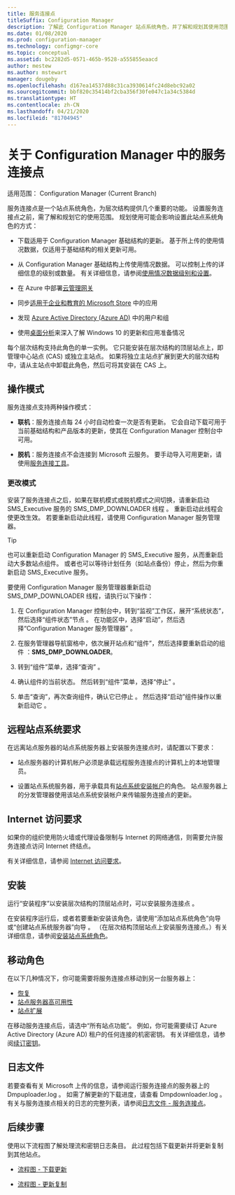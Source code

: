 ```yaml
---
title: 服务连接点
titleSuffix: Configuration Manager
description: 了解此 Configuration Manager 站点系统角色，并了解和规划其使用范围。
ms.date: 01/08/2020
ms.prod: configuration-manager
ms.technology: configmgr-core
ms.topic: conceptual
ms.assetid: bc2282d5-0571-465b-9528-a555855eaacd
author: mestew
ms.author: mstewart
manager: dougeby
ms.openlocfilehash: d167ea14537d88c31ca3930614fc24d8ebc92a02
ms.sourcegitcommit: bbf820c35414bf2cba356f30fe047c1a34c5384d
ms.translationtype: HT
ms.contentlocale: zh-CN
ms.lasthandoff: 04/21/2020
ms.locfileid: "81704945"
---
```

# <a name="about-the-service-connection-point-in-configuration-manager"></a>关于 Configuration Manager 中的服务连接点

适用范围：  Configuration Manager (Current Branch)

服务连接点是一个站点系统角色，为层次结构提供几个重要的功能。 设置服务连接点之前，需了解和规划它的使用范围。 规划使用可能会影响设置此站点系统角色的方式：

- 下载适用于 Configuration Manager 基础结构的更新。 基于所上传的使用情况数据，仅适用于基础结构的相关更新可用。

- 从 Configuration Manager 基础结构上传使用情况数据。 可以控制上传的详细信息的级别或数量。 有关详细信息，请参阅[使用情况数据级别和设置](../install/setup-reference.md#bkmk_usage)。

- 在 Azure 中部署[云管理网关](../../../clients/manage/cmg/plan-cloud-management-gateway.md)

- 同步[适用于企业和教育的 Microsoft Store](../../../../apps/deploy-use/manage-apps-from-the-windows-store-for-business.md) 中的应用

- 发现 [Azure Active Directory (Azure AD)](about-discovery-methods.md#azureaddisc) 中的用户和组

- 使用[桌面分析](../../../../desktop-analytics/overview.md)来深入了解 Windows 10 的更新和应用准备情况

每个层次结构支持此角色的单一实例。 它只能安装在层次结构的顶层站点上，即管理中心站点 (CAS) 或独立主站点。 如果将独立主站点扩展到更大的层次结构中，请从主站点中卸载此角色，然后可将其安装在 CAS 上。

## <a name="modes-of-operation"></a><a name="bkmk_modes"></a>操作模式

服务连接点支持两种操作模式：

- **联机**：服务连接点每 24 小时自动检查一次是否有更新。 它会自动下载可用于当前基础结构和产品版本的更新，使其在 Configuration Manager 控制台中可用。

- **脱机**：服务连接点不会连接到 Microsoft 云服务。 要手动导入可用更新，请使用[服务连接工具](../../manage/use-the-service-connection-tool.md)。

### <a name="change-mode"></a>更改模式

安装了服务连接点之后，如果在联机模式或脱机模式之间切换，请重新启动 SMS_Executive 服务的 SMS_DMP_DOWNLOADER 线程  。 重新启动此线程会使更改生效。 若要重新启动此线程，请使用 Configuration Manager 服务管理器。

> [!TIP]
> 也可以重新启动 Configuration Manager 的 SMS_Executive 服务，从而重新启动大多数站点组件。 或者也可以等待计划任务（如站点备份）停止，然后为你重新启动 SMS_Executive 服务。

要使用 Configuration Manager 服务管理器重新启动 SMS_DMP_DOWNLOADER 线程，请执行以下操作：

1. 在 Configuration Manager 控制台中，转到“监视”工作区，展开“系统状态”，然后选择“组件状态”节点    。 在功能区中，选择“启动”，然后选择“Configuration Manager 服务管理器”   。

1. 在服务管理器导航窗格中，依次展开站点和“组件”，然后选择要重新启动的组件  ：**SMS_DMP_DOWNLOADER**。

1. 转到“组件”菜单，选择“查询”   。

1. 确认组件的当前状态。 然后转到“组件”菜单，选择“停止”   。  

1. 单击“查询”，再次查询组件，确认它已停止  。 然后选择“启动”组件操作以重新启动它  。

## <a name="remote-site-system-requirements"></a>远程站点系统要求

在远离站点服务器的站点系统服务器上安装服务连接点时，请配置以下要求：

- 站点服务器的计算机帐户必须是承载远程服务连接点的计算机上的本地管理员。

- 设置站点系统服务器，用于承载具有[站点系统安装帐户](../../../plan-design/hierarchy/accounts.md#site-system-installation-account)的角色。 站点服务器上的分发管理器使用该站点系统安装帐户来传输服务连接点的更新。

## <a name="internet-access-requirements"></a><a name="bkmk_urls"></a> Internet 访问要求

如果你的组织使用防火墙或代理设备限制与 Internet 的网络通信，则需要允许服务连接点访问 Internet 终结点。

有关详细信息，请参阅 [Internet 访问要求](../../../plan-design/network/internet-endpoints.md#bkmk_scp)。

## <a name="install"></a>安装

运行“安装程序”以安装层次结构的顶层站点时，可以安装服务连接点  。

在安装程序运行后，或者若要重新安装该角色，请使用“添加站点系统角色”向导或“创建站点系统服务器”向导   。 （在层次结构顶层站点上安装服务连接点。）有关详细信息，请参阅[安装站点系统角色](install-site-system-roles.md)。

## <a name="move-the-role"></a><a name="bkmk_move"></a> 移动角色

<!-- SCCMDocs#922 -->
在以下几种情况下，你可能需要将服务连接点移动到另一台服务器上：

- [恢复](../../manage/recover-sites.md)
- [站点服务器高可用性](site-server-high-availability.md)
- [站点扩展](../install/use-the-setup-wizard-to-install-sites.md#bkmk_expand)

在移动服务连接点后，请选中“所有站点功能”。 例如，你可能需要续订 Azure Active Directory (Azure AD) 租户的任何连接的机密密钥。 有关详细信息，请参阅[续订密钥](azure-services-wizard.md#bkmk_renew)。

## <a name="log-files"></a>日志文件

若要查看有关 Microsoft 上传的信息，请参阅运行服务连接点的服务器上的 Dmpuploader.log  。 如需了解更新的下载进度，请查看 Dmpdownloader.log  。 有关与服务连接点相关的日志的完整列表，请参阅[日志文件 - 服务连接点](../../../plan-design/hierarchy/log-files.md#BKMK_WITLog)。

## <a name="next-steps"></a>后续步骤

使用以下流程图了解处理流和密钥日志条目。 此过程包括下载更新并将更新复制到其他站点。

- [流程图 - 下载更新](../../manage/download-updates-flowchart.md)

- [流程图 - 更新复制](../../manage/update-replication-flowchart.md)
